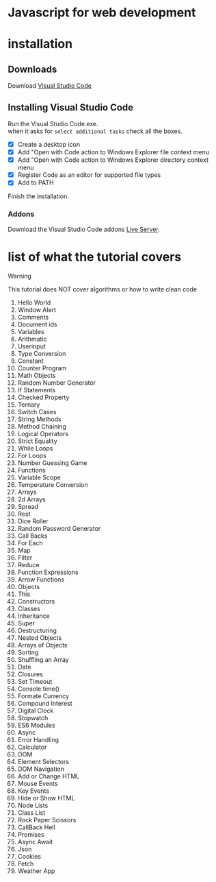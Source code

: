 # Javascript for web development

# installation
## Downloads
Download [Visual Studio Code](https://code.visualstudio.com/download)

## Installing Visual Studio Code
Run the Visual Studio Code.exe.\
when it asks for `select additional tasks` check all the boxes.

- [x] Create a desktop icon
- [x] Add "Open with Code action to Windows Explorer file context menu
- [x] Add "Open with Code action to Windows Explorer directory context menu
- [x] Register Code as an editor for supported file types
- [x] Add to PATH

Finish the installation.

### Addons
Download the Visual Studio Code addons [Live Server](https://marketplace.visualstudio.com/items?itemName=ritwickdey.LiveServer).

# list of what the tutorial covers

> [!WARNING]
> This tutorial does NOT cover algorithms or how to write clean code

1. Hello World
1. Window Alert
1. Comments
1. Document ids
1. Variables
1. Arithmatic
1. Userinput
1. Type Conversion
1. Constant
1. Counter Program
1. Math Objects
1. Random Number Generator
1. If Statements
1. Checked Property
1. Ternary
1. Switch Cases
1. String Methods
1. Method Chaining
1. Logical Operators
1. Strict Equality
1. While Loops
1. For Loops
1. Number Guessing Game
1. Functions
1. Variable Scope
1. Temperature Conversion
1. Arrays
1. 2d Arrays
1. Spread
1. Rest
1. Dice Roller
1. Random Password Generator
1. Call Backs
1. For Each
1. Map
1. Filter
1. Reduce
1. Function Expressions
1. Arrow Functions
1. Objects
1. This
1. Constructors
1. Classes
1. Inheritance
1. Super
1. Destructuring
1. Nested Objects
1. Arrays of Objects
1. Sorting
1. Shuffling an Array
1. Date
1. Closures
1. Set Timeout
1. Console.time()
1. Formate Currency
1. Compound Interest 
1. Digital Clock
1. Stopwatch
1. ES6 Modules
1. Async
1. Error Handling
1. Calculator
1. DOM
1. Element Selectors
1. DOM Navigation
1. Add or Change HTML
1. Mouse Events
1. Key Events
1. Hide or Show HTML
1. Node Lists
1. Class List
1. Rock Paper Scissors
1. CallBack Hell
1. Promises
1. Async Await
1. Json
1. Cookies
1. Fetch
1. Weather App